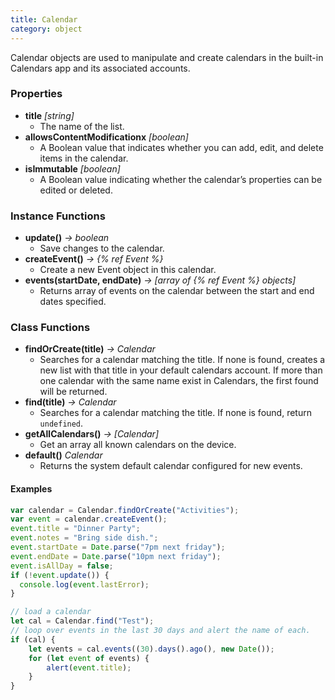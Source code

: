 ```yaml
---
title: Calendar
category: object
---
```


Calendar objects are used to manipulate and create calendars in the built-in Calendars app and its associated accounts.

### Properties

- **title** *[string]*
  - The name of the list.
- **allowsContentModificationx** *[boolean]*
  - A Boolean value that indicates whether you can add, edit, and delete items in the calendar.
- **isImmutable** *[boolean]*
  - A Boolean value indicating whether the calendar’s properties can be edited or deleted.

### Instance Functions

- **update()** *-> boolean*
  - Save changes to the calendar.
- **createEvent()** *-> {% ref Event %}*
  - Create a new Event object in this calendar.
- **events(startDate, endDate)** *-> [array of {% ref Event %} objects]*
  - Returns array of events on the calendar between the start and end dates specified.

### Class Functions

- **findOrCreate(title)** *-> Calendar*
  - Searches for a calendar matching the title.  If none is found, creates a new list with that title in your default calendars account.  If more than one calendar with the same name exist in Calendars, the first found will be returned.
- **find(title)** *-> Calendar*
  - Searches for a calendar matching the title.  If none is found, return `undefined`.
- **getAllCalendars()** *-> [Calendar]*
  - Get an array all known calendars on the device.
- **default()** *Calendar*
  - Returns the system default calendar configured for new events.

#### Examples

```javascript
var calendar = Calendar.findOrCreate("Activities");
var event = calendar.createEvent();
event.title = "Dinner Party";
event.notes = "Bring side dish.";
event.startDate = Date.parse("7pm next friday");
event.endDate = Date.parse("10pm next friday");
event.isAllDay = false;
if (!event.update()) {
  console.log(event.lastError);
}
```

```javascript
// load a calendar
let cal = Calendar.find("Test");
// loop over events in the last 30 days and alert the name of each.
if (cal) {
	let events = cal.events((30).days().ago(), new Date());
	for (let event of events) {
		alert(event.title);
	}
}
```
